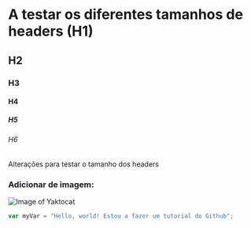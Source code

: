 # A testar os diferentes tamanhos de headers (H1)
## H2
### H3
#### H4
##### H5
###### H6

Alterações para testar o tamanho dos headers

### Adicionar de imagem:
![Image of Yaktocat](https://octodex.github.com/images/yaktocat.png)

``` javascript
var myVar = "Hello, world! Estou a fazer um tutorial do Github";
```
